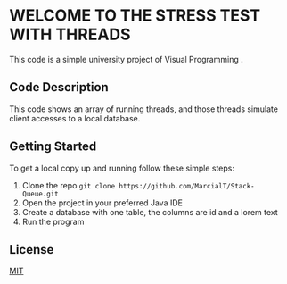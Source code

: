 # WELCOME TO THE STRESS TEST WITH THREADS

This code is a simple university project of Visual Programming .

## Code Description

This code shows an array of running threads, and those threads simulate client accesses to a local database.

## Getting Started

To get a local copy up and running follow these simple steps:

1. Clone the repo `git clone https://github.com/MarcialT/Stack-Queue.git`
2. Open the project in your preferred Java IDE
3. Create a database with one table, the columns are id and a lorem text
4. Run the program

## License

[MIT](https://choosealicense.com/licenses/mit/)
